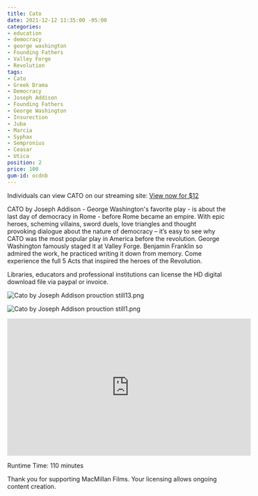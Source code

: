 ```yaml
---
title: Cato
date: 2021-12-12 11:35:00 -05:00
categories:
- education
- democracy
- george washington
- Founding Fathers
- Valley Forge
- Revolution
tags:
- Cato
- Greek Drama
- Democracy
- Joseph Addison
- Founding Fathers
- George Washington
- Insurection
- Juba
- Marcia
- Syphax
- Sempronius
- Ceasar
- Utica
position: 2
price: 100
gum-id: ocdnb
---
```


Individuals can view CATO on our streaming site:<script src="https://gumroad.com/js/gumroad.js"></script>
<a class="gumroad-button" href="https://macmillanfilms.gumroad.com/l/ocdnb">View now for $12</a>

CATO by Joseph Addison - George Washington's favorite play - is about the last day of democracy in Rome - before Rome became an empire. With epic heroes, scheming villains, sword duels, love triangles and thought provoking dialogue about the nature of democracy – it’s easy to see why CATO was the most popular play in America before the revolution. George Washington famously staged it at Valley Forge. Benjamin Franklin so admired the work, he practiced writing it down from memory. Come experience the full 5 Acts that inspired the heroes of the Revolution.

Libraries, educators and professional institutions can license the HD digital download file via paypal or invoice.

![Cato by Joseph Addison prouction still13.png](/uploads/Cato%20by%20Joseph%20Addison%20prouction%20still13.png)

![Cato by Joseph Addison prouction still1.png](/uploads/Cato%20by%20Joseph%20Addison%20prouction%20still1.png)

<iframe class="yt" width="560" height="315" src="https://www.youtube.com/embed/H7nBnDidBag?rel=0" title="YouTube video player" frameborder="0" allow="accelerometer; autoplay; clipboard-write; encrypted-media; gyroscope; picture-in-picture" allowfullscreen></iframe>

Runtime Time: 110 minutes

Thank you for supporting MacMillan Films. Your licensing allows ongoing content creation.
